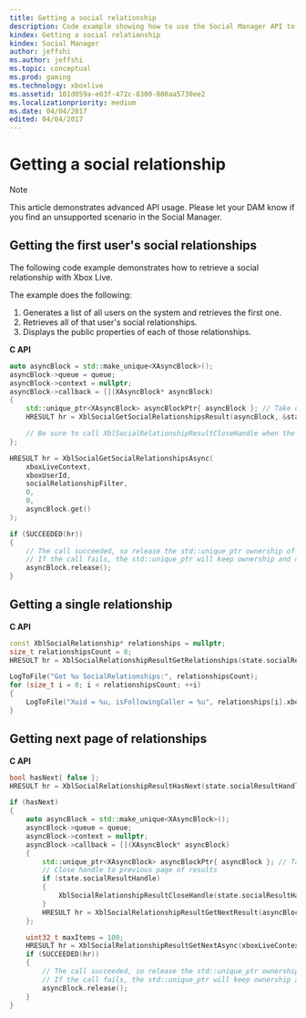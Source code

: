 ```yaml
---
title: Getting a social relationship
description: Code example showing how to use the Social Manager API to retrieve a user's social relationships and their public properties.
kindex: Getting a social relationship
kindex: Social Manager
author: jeffshi
ms.author: jeffshi
ms.topic: conceptual
ms.prod: gaming
ms.technology: xboxlive
ms.assetid: 101d059a-e03f-472c-8300-800aa5730ee2
ms.localizationpriority: medium
ms.date: 04/04/2017
edited: 04/04/2017
---
```


# Getting a social relationship

> [!NOTE]
> This article demonstrates advanced API usage.  Please let your DAM know if you find an unsupported scenario in the Social Manager.

<!-- 
Commenting out the following that was in the above note, because the article is not in the docs. The article has been moved to the boneyard directory. To add the article to the docs, move it from the boneyard directory to an appropriate location in the  _content directory and then add the article to toc.md:

As a starting point, please take a look at the [Introduction to the Social Manager API](intro-to-social-manager.md) which significantly simplifies development.
-->


## Getting the first user's social relationships

The following code example demonstrates how to retrieve a social relationship with Xbox Live.

The example does the following:
1. Generates a list of all users on the system and retrieves the first one.
2. Retrieves all of that user's social relationships.
3. Displays the public properties of each of those relationships.

**C API**
<!--  XblSocialGetSocialRelationshipsAsync_C.md -->
```cpp
auto asyncBlock = std::make_unique<XAsyncBlock>(); 
asyncBlock->queue = queue;
asyncBlock->context = nullptr;
asyncBlock->callback = [](XAsyncBlock* asyncBlock)
{
    std::unique_ptr<XAsyncBlock> asyncBlockPtr{ asyncBlock }; // Take over ownership of the XAsyncBlock*
    HRESULT hr = XblSocialGetSocialRelationshipsResult(asyncBlock, &state.socialResultHandle);

    // Be sure to call XblSocialRelationshipResultCloseHandle when the result object is no longer needed
};

HRESULT hr = XblSocialGetSocialRelationshipsAsync(
    xboxLiveContext,
    xboxUserId,
    socialRelationshipFilter,
    0,
    0,
    asyncBlock.get()
);

if (SUCCEEDED(hr))
{
    // The call succeeded, so release the std::unique_ptr ownership of XAsyncBlock* since the callback will take over ownership.
    // If the call fails, the std::unique_ptr will keep ownership and delete the XAsyncBlock*
    asyncBlock.release();
}
```

<!-- 
**Reference**
* [XAsyncBlock](xasyncblock.md)
* [XblSocialGetSocialRelationshipsAsync](xblsocialgetsocialrelationshipsasync.md)
* [XblSocialGetSocialRelationshipsResult](xblsocialgetsocialrelationshipsresult.md)
* [XblSocialRelationshipResultCloseHandle](xblsocialrelationshipresultclosehandle.md)
-->


## Getting a single relationship

<!-- intro sentence here -->

**C API**
<!--  XblSocialRelationshipResultGetRelationships_C.md -->
```cpp
const XblSocialRelationship* relationships = nullptr;
size_t relationshipsCount = 0;
HRESULT hr = XblSocialRelationshipResultGetRelationships(state.socialResultHandle, &relationships, &relationshipsCount);

LogToFile("Got %u SocialRelationships:", relationshipsCount);
for (size_t i = 0; i < relationshipsCount; ++i)
{
    LogToFile("Xuid = %u, isFollowingCaller = %u", relationships[i].xboxUserId, relationships[i].isFollowingCaller);
}
```

<!-- 
**Reference**
* [XblSocialRelationship](xblsocialrelationship.md)
* [XblSocialRelationshipResultGetRelationships](xblsocialrelationshipresultgetrelationships.md)
-->


<!-- ## Getting multiple relationships -->

<!-- intro sentence here -->

<!-- **C API** -->
<!--  _C.md -->
<!--
```cpp
See above. There is no way to retreive just a single relationship.
```
-->

<!-- **Reference** -->


## Getting next page of relationships

<!-- intro sentence here -->

**C API**
<!--  XblSocialRelationshipResultHasNext_C.md -->
<!--  XblSocialRelationshipResultGetNextAsync_C.md -->
```cpp
bool hasNext{ false };
HRESULT hr = XblSocialRelationshipResultHasNext(state.socialResultHandle, &hasNext);

if (hasNext)
{
    auto asyncBlock = std::make_unique<XAsyncBlock>(); 
    asyncBlock->queue = queue;
    asyncBlock->context = nullptr;
    asyncBlock->callback = [](XAsyncBlock* asyncBlock)
    {
        std::unique_ptr<XAsyncBlock> asyncBlockPtr{ asyncBlock }; // Take over ownership of the XAsyncBlock*
        // Close handle to previous page of results
        if (state.socialResultHandle)
        {
            XblSocialRelationshipResultCloseHandle(state.socialResultHandle);
        }
        HRESULT hr = XblSocialRelationshipResultGetNextResult(asyncBlock, &state.socialResultHandle);
    };

    uint32_t maxItems = 100;
    HRESULT hr = XblSocialRelationshipResultGetNextAsync(xboxLiveContext, state.socialResultHandle, maxItems, asyncBlock.get());
    if (SUCCEEDED(hr))
    {
        // The call succeeded, so release the std::unique_ptr ownership of XAsyncBlock* since the callback will take over ownership.
        // If the call fails, the std::unique_ptr will keep ownership and delete the XAsyncBlock*
        asyncBlock.release();
    }
}
```

<!-- 
**Reference**
* [XAsyncBlock](xasyncblock.md)
* [XblSocialRelationshipResultCloseHandle](xblsocialrelationshipresultclosehandle.md)
* [XblSocialRelationshipResultGetNextAsync](xblsocialrelationshipresultgetnextasync.md)
* [XblSocialRelationshipResultGetNextResult](xblsocialrelationshipresultgetnextresult.md)
* [XblSocialRelationshipResultHasNext](xblsocialrelationshipresulthasnext.md)
-->

